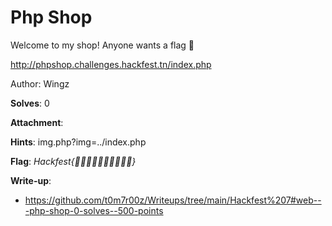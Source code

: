 # Php Shop

Welcome to my shop! Anyone wants a flag 🥷

http://phpshop.challenges.hackfest.tn/index.php

Author: Wingz

**Solves**: 0

**Attachment**:

**Hints**: img.php?img=../index.php

**Flag**:  *Hackfest{🍊🍊🍊🍊🍊🍊🍊🍊🍊🍊}*

**Write-up**:
- https://github.com/t0m7r00z/Writeups/tree/main/Hackfest%207#web---php-shop-0-solves--500-points

